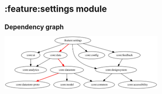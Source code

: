 # :feature:settings module

## Dependency graph

![Dependency graph](../../docs/images/graphs/dep_graph_feature_settings.svg)
